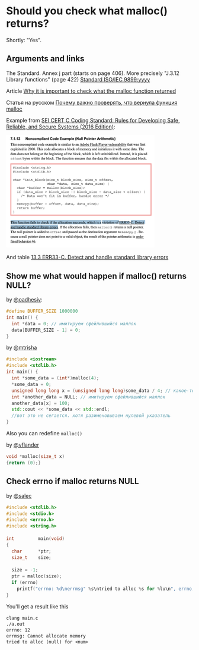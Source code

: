 # Should you check what malloc() returns?

Shortly: "Yes".

## Arguments and links

The Standard. Annex j part (starts on page 406). More precisely "J.3.12 Library functions" (page 422)
[Standard ISO/IEC 9899:yyyy](http://www.open-std.org/jtc1/sc22/wg14/www/docs/n2310.pdf)

Article [Why it is important to check what the malloc function returned](https://medium.com/pvs-studio/why-it-is-important-to-check-what-the-malloc-function-returned-ba39f3d13a83)

Статья на русском [Почему важно проверять, что вернула функция malloc](https://habr.com/ru/company/pvs-studio/blog/348098/)

Example from [SEI CERT C Coding Standard: Rules for Developing Safe, Reliable, and Secure Systems (2016 Edition)](https://resources.sei.cmu.edu/downloads/secure-coding/assets/sei-cert-c-coding-standard-2016-v01.pdf):

<img src="img/example-7-1-12.png" style="max-width: 400px"/>

And table [13.3 ERR33-C. Detect and handle standard library errors](https://resources.sei.cmu.edu/downloads/secure-coding/assets/sei-cert-c-coding-standard-2016-v01.pdf#page=392&zoom=100,141,121)

## Show me what would happen if malloc() returns NULL?

by [@oadhesiv](https://github.com/secondfry):
```c
#define BUFFER_SIZE 1000000
int main() {
  int *data = 0; // имитируем сфейлившийся маллок
  data[BUFFER_SIZE - 1] = 0;
}
```

by [@mtrisha](https://github.com/elijahkash)
```cpp
#include <iostream>
#include <stdlib.h>
int main() {
  int *some_data = (int*)malloc(4);
  *some_data = 0;
  unsigned long long x = (unsigned long long)some_data / 4; // какое-то большое значение получившиеся в результате каких-либо вычислений
  int *another_data = NULL; // имитируем сфейлившийся маллок
  another_data[x] = 100;
  std::cout << *some_data << std::endl;
  //вот это не сегается. хотя разименовываем нулевой указатель
}
```

Also you can redefine `malloc()`

by [@vflander](https://github.com/sky-183)
```c
void *malloc(size_t x)
{return (0);}
```

## Check errno if malloc returns NULL

by [@salec](https://github.com/thefullarcticfox)
```c
#include <stdlib.h>
#include <stdio.h>
#include <errno.h>
#include <string.h>

int			main(void)
{
  char		*ptr;
  size_t	size;

  size = -1;
  ptr = malloc(size);
  if (errno)
	printf("errno: %d\nerrmsg" %s\ntried to alloc %s for %lu\n", errno, strerror(errno), ptr, size);
}
```

You'll get a result like this
```
clang main.c
./a.out
errno: 12
errmsg: Cannot allocate memory
tried to alloc (null) for <num>
```
